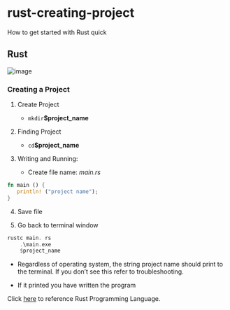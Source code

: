 # rust-creating-project

How to get started with Rust quick

## Rust


![image](https://user-images.githubusercontent.com/107215734/173245938-d35f9a58-b05f-42cd-a1a6-4a4f422adfef.jpeg)


### Creating a Project

1. Create Project
    * `mkdir`**$project_name** 

2. Finding Project
    * `cd`**$project_name**

3. Writing and Running:
    * Create file name: _main.rs_
 ```rust 
fn main () { 
    println! ("project name"); 
}
```

4. Save file

5. Go back to terminal window

```rust
rustc main. rs 
    .\main.exe
    $project_name
```
   * Regardless of operating system, the string project name should print to the terminal. If you don’t see this refer to troubleshooting.

   * If it printed you have written the program



Click [here](https://doc.rust-lang.org/book/ch01-02-hello-world.html) to reference Rust Programming Language. 
